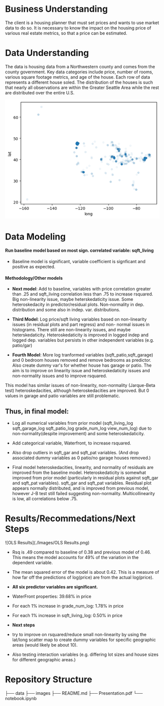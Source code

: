 # Business Understanding
The client is a housing planner that must set prices and wants to use market data to do so.  It is necessary to know the impact on the housing price of various real estate metrics, so that a price can be estimated. 

# Data Understanding
The data is housing data from a Northwestern county and comes from the county government.  Key data categories include price, number of rooms, various square footage metrics, and age of the house. Each row of data represents a different house soled. The distribution of the houses is such that nearly all observations are within the Greater Seattle Area while the rest are distributed over the entire U.S.


![all_houses_map](./Images/all_houses_map.png)

# Data Modeling

#### Run baseline model based on most sign. correlated variable: sqft_living

- Baseline model is significant, variable coefficient is signficant and positive as expected.

#### Methodology/Other models

- **Next model**: Add to baseline, variables with price correlation greater than .25 and sqft_living correlation less than .75 to increase rsquared. Big non-linearity issue, maybe heterskedaticity issue. Some heteroskedacity in predictor/residual plots. Non-normality in dep.     distribution and some also in indep. var. distributions.

- **Third Model**: Log price/sqft living variables based on non-linearity issues (in residual plots and part regress) and non- normal issues in histograms. There still are non-linearity issues, and maybe heterskedaticity. Heteroskedaticity is improved in logged indep and logged dep. variables but persists in other independent variables (e.g. patio/gar)

- **Fourth Model**: More log tranformed variables (sqft_patio,sqft_garage) and 0 bedroom houses removed and remove bedrooms as predictor. Also create dummy var's for whether house has garage or patio. The aim is to improve on linearity issue and heteroskedaticity issues and non-normality issues and to improve rsquared.
       
This model has similar issues of non-linearity, non-normality (Jarque-Beta test) heteroskedacities, although heteroskedacities are       improved. But 0 values in garage and patio variables are still problematic.

## Thus, in final model:

- Log all numerical variables from prior model (sqft_living_log	sqft_garage_log	sqft_patio_log	grade_num_log	view_num_log) due to non-normality(despite improvement) and some heteroskedaticity.
- Add categorical variable, Waterfront, to increase rsquared.
- Also drop outliers in sqft_gar and sqft_pat variables. (And drop associated dummy variables as 0 patio/no garage houses removed.)
        
- Final model heteroskedacities, linearity, and normality of residuals are improved from the baseline model.  Heteroskedaticity is      somewhat improved from prior model (particularly in residual plots against sqft_gar and sqft_pat variables). sqft_gar and sqft_pat variables.  Residual plot appears normally distributed, and is improved from previous model, however J-B test still failed suggesting non-normality. Multicollinearity is low, all correlations below .75.
         
# Results/Recommedations/Next Steps

![OLS Results](./Images/OLS Results.png)

-  Rsq is .49 compared to baseline of  0.38 and previous model of 0.46. This means the model accounts for 49% of the variation in the dependent variable.

- The mean squared error of the model is about 0.42.  This is a measure of how far off the predictions of log(price) are from the actual log(price).

- **All six predictor variables are significant.**

- WaterFront properties: 39.68% in price
- For each 1% increase in grade_num_log: 1.78% in price
- For each 1% increase in sqft_living_log: 0.50% in price


- **Next steps**
- try to improve on rsquared/reduce small non-linearity by using the lat/long scatter map to create dummy variables for specific geographic areas (would likely be about 10). 
- Also testing interaction variables (e.g. differing lot sizes and house sizes for different geographic areas.)
    
# Repository Structure


├── data
├── images
├── README.md
├── Presentation.pdf
└── notebook.ipynb    
